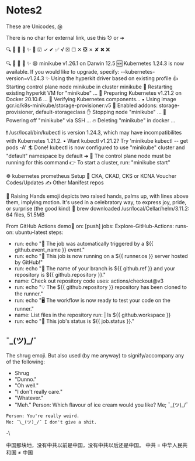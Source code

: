 # Notes2

These are Unicodes, [@](https://fsymbols.com/signs/tick/)

There is no char for external link, use this ⎋ or ➜

🔍	🚚	🔗	🔨	✨	💯
☑	✓	✔	✅	√
☒	☐	✕	❎
✗	✘	✖	❌

🔍 🚚 🔗 🔨 ✨
😄  minikube v1.26.1 on Darwin 12.5
🆕  Kubernetes 1.24.3 is now available. If you would like to upgrade, specify: --kubernetes-version=v1.24.3
✨  Using the hyperkit driver based on existing profile
👍  Starting control plane node minikube in cluster minikube
🔄  Restarting existing hyperkit VM for "minikube" ...
🐳  Preparing Kubernetes v1.21.2 on Docker 20.10.6 ...
🔎  Verifying Kubernetes components...
▪   Using image gcr.io/k8s-minikube/storage-provisioner:v5
🌟  Enabled addons: storage-provisioner, default-storageclass
✋  Stopping node "minikube"  ...
🛑  Powering off "minikube" via SSH ...
🔥  Deleting "minikube" in docker ...

❗  /usr/local/bin/kubectl is version 1.24.3, which may have incompatibilites with Kubernetes 1.21.2.
▪   Want kubectl v1.21.2? Try 'minikube kubectl -- get pods -A'
🏄  Done! kubectl is now configured to use "minikube" cluster and "default" namespace by default
➜
🤷  The control plane node must be running for this command
👉  To start a cluster, run: "minikube start"

☸️ kubernetes prometheus Setup
🚀 CKA, CKAD, CKS or KCNA Voucher Codes/Updates
✍️ Other Manifest repos

🙌 Raising Hands emoji depicts two raised hands, palms up, with lines above them, implying motion. It's used in a celebratory way, to express joy, pride, or surprise (the good kind)
🍺 brew downloaded /usr/local/Cellar/helm/3.11.2: 64 files, 51.5MB

From GitHub Actions demo🚀
on: [push]
jobs:
Explore-GitHub-Actions:
runs-on: ubuntu-latest
steps:
- run: echo "🎉 The job was automatically triggered by a ${{ github.event_name }} event."
- run: echo "🐧 This job is now running on a ${{ runner.os }} server hosted by GitHub!"
- run: echo "🔎 The name of your branch is ${{ github.ref }} and your repository is ${{ github.repository }}."
- name: Check out repository code
uses: actions/checkout@v3
- run: echo "💡 The ${{ github.repository }} repository has been cloned to the runner."
- run: echo "🖥️ The workflow is now ready to test your code on the runner."
- name: List files in the repository
run: |
ls ${{ github.workspace }}
- run: echo "🍏 This job's status is ${{ job.status }}."

## ¯\_(ツ)_/¯
The shrug emoji. But also used (by me anyway) to signify/accompany any of the following:
- Shrug
- "Dunno."
- "Oh well."
- "I don't really care."
- "Whatever."
- "Meh."
Person: Which flavour of ice cream would you like?
Me; ¯\_(ツ)_/¯
```text
Person: You're really weird.
Me: ¯\_(ツ)_/¯ I don't give a shit.
```
-\

中国那块地，没有中共以前是中国，没有中共以后还是中国。
中共 = 中华人民共和国 ≠ 中国
